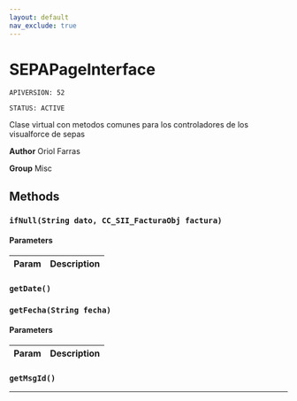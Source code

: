 ```yaml
---
layout: default
nav_exclude: true
---
```


# SEPAPageInterface

`APIVERSION: 52`

`STATUS: ACTIVE`

Clase virtual con metodos comunes para los controladores de los visualforce de sepas

**Author** Oriol Farras

**Group** Misc

## Methods

### `ifNull(String dato, CC_SII_FacturaObj factura)`

#### Parameters

| Param | Description |
| ----- | ----------- |

### `getDate()`

### `getFecha(String fecha)`

#### Parameters

| Param | Description |
| ----- | ----------- |

### `getMsgId()`

---
